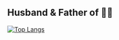 ## Husband & Father of 👧👦

[![Top Langs](https://github-readme-stats.vercel.app/api/top-langs/?username=kotakanazawa&layout=compact)](https://github.com/kotakanazawa/github-readme-stats)


